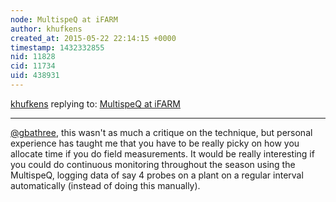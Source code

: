 ```yaml
---
node: MultispeQ at iFARM
author: khufkens
created_at: 2015-05-22 22:14:15 +0000
timestamp: 1432332855
nid: 11828
cid: 11734
uid: 438931
---
```




[khufkens](../profile/khufkens) replying to: [MultispeQ at iFARM](../notes/cfastie/05-22-2015/multispeq-at-ifarm)

----
[@gbathree](/profile/gbathree), this wasn't as much a critique on the technique, but personal experience has taught me that you have to be really picky on how you allocate time if you do field measurements. It would be really interesting if you could do continuous monitoring throughout the season using the MultispeQ, logging data of say 4 probes on a plant on a regular interval automatically (instead of doing this manually).